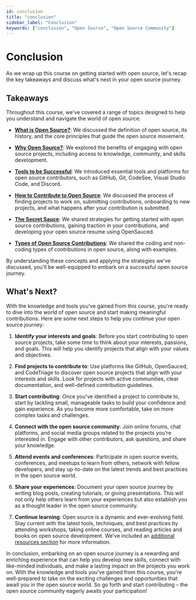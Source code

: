 ```yaml
---
id: conclusion
title: "conclusion"
sidebar_label: "Conclusion"
keywords: ["conclusion", "Open Source", "Open Source Community"]
---
```


# Conclusion

As we wrap up this course on getting started with open source, let's recap the key takeaways and discuss what's next in your open source journey.

## Takeaways

Throughout this course, we've covered a range of topics designed to help you understand and navigate the world of open source:

- **[What is Open Source?](what-is-open-source.md)**: We discussed the definition of open source, its history, and the core principles that guide the open source movement.

- **[Why Open Source?](why-open-source.md)**: We explored the benefits of engaging with open source projects, including access to knowledge, community, and skills development.

- **[Tools to be Successful](tools-to-be-successful.md)**: We introduced essential tools and platforms for open source contributors, such as GitHub, Git, CodeSee, Visual Studio Code, and Discord.

- **[How to Contribute to Open Source](how-to-contribute-to-open-source.md)**: We discussed the process of finding projects to work on, submitting contributions, onboarding to new projects, and what happens after your contribution is submitted.

- **[The Secret Sauce](the-secret-sauce.md)**: We shared strategies for getting started with open source contributions, gaining traction in your contributions, and developing your open source resume using OpenSauced.

- **[Types of Open Source Contributions](types-of-contributions.md)**: We shared the coding and non-coding types of contributions in open source, along with examples.

By understanding these concepts and applying the strategies we've discussed, you'll be well-equipped to embark on a successful open source journey.

## What's Next?

With the knowledge and tools you've gained from this course, you're ready to dive into the world of open source and start making meaningful contributions. Here are some next steps to help you continue your open source journey:

1. **Identify your interests and goals**: Before you start contributing to open source projects, take some time to think about your interests, passions, and goals. This will help you identify projects that align with your values and objectives.

2. **Find projects to contribute to**: Use platforms like GitHub, OpenSauced, and CodeTriage to discover open source projects that align with your interests and skills. Look for projects with active communities, clear documentation, and well-defined contribution guidelines.

3. **Start contributing**: Once you've identified a project to contribute to, start by tackling small, manageable tasks to build your confidence and gain experience. As you become more comfortable, take on more complex tasks and challenges.

4. **Connect with the open source community**: Join online forums, chat platforms, and social media groups related to the projects you're interested in. Engage with other contributors, ask questions, and share your knowledge.

5. **Attend events and conferences**: Participate in open source events, conferences, and meetups to learn from others, network with fellow developers, and stay up-to-date on the latest trends and best practices in the open source world.

6. **Share your experiences**: Document your open source journey by writing blog posts, creating tutorials, or giving presentations. This will not only help others learn from your experiences but also establish you as a thought leader in the open source community.

7. **Continue learning**: Open source is a dynamic and ever-evolving field. Stay current with the latest tools, techniques, and best practices by attending workshops, taking online courses, and reading articles and books on open source development. We've included an [additional resources section](additional-resources.md) for more information.

In conclusion, embarking on an open source journey is a rewarding and enriching experience that can help you develop new skills, connect with like-minded individuals, and make a lasting impact on the projects you work on. With the knowledge and tools you've gained from this course, you're well-prepared to take on the exciting challenges and opportunities that await you in the open source world. So go forth and start contributing – the open source community eagerly awaits your participation!


